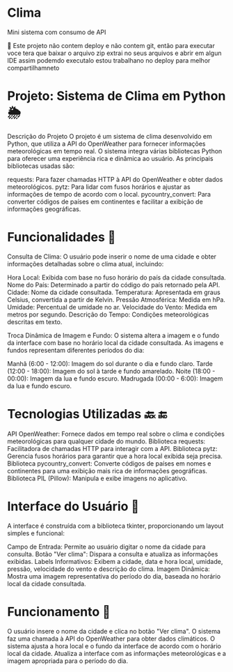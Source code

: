 # Clima
Mini sistema com consumo de API

📂 Este projeto não contem deploy e não contem git, então para executar voce tera que baixar o arquivo zip extrai no seus arquivos e abrir em algun IDE assim podemdo executalo 
estou trabalhano no deploy para melhor compartilhamneto 

# Projeto: Sistema de Clima em Python 🌦️

Descrição do Projeto
O projeto é um sistema de clima desenvolvido em Python, que utiliza a API do OpenWeather para fornecer informações meteorológicas em tempo real. O sistema integra várias bibliotecas Python para oferecer uma experiência rica e dinâmica ao usuário. As principais bibliotecas usadas são:

requests: Para fazer chamadas HTTP à API do OpenWeather e obter dados meteorológicos.
pytz: Para lidar com fusos horários e ajustar as informações de tempo de acordo com o local.
pycountry_convert: Para converter códigos de países em continentes e facilitar a exibição de informações geográficas.

# Funcionalidades 📌
 
 Consulta de Clima: O usuário pode inserir o nome de uma cidade e obter informações detalhadas sobre o clima atual, incluindo:

Hora Local: Exibida com base no fuso horário do país da cidade consultada.
Nome do País: Determinado a partir do código do país retornado pela API.
Cidade: Nome da cidade consultada.
Temperatura: Apresentada em graus Celsius, convertida a partir de Kelvin.
Pressão Atmosférica: Medida em hPa.
Umidade: Percentual de umidade no ar.
Velocidade do Vento: Medida em metros por segundo.
Descrição do Tempo: Condições meteorológicas descritas em texto.

 Troca Dinâmica de Imagem e Fundo: O sistema altera a imagem e o fundo da interface com base no horário local da cidade consultada. As imagens e fundos representam diferentes períodos do dia:

Manhã (6:00 - 12:00): Imagem do sol durante o dia e fundo claro.
Tarde (12:00 - 18:00): Imagem do sol à tarde e fundo amarelado.
Noite (18:00 - 00:00): Imagem da lua e fundo escuro.
Madrugada (00:00 - 6:00): Imagem da lua e fundo escuro.

# Tecnologias Utilizadas 🔙 🔚

API OpenWeather: Fornece dados em tempo real sobre o clima e condições meteorológicas para qualquer cidade do mundo.
Biblioteca requests: Facilitadora de chamadas HTTP para interagir com a API.
Biblioteca pytz: Gerencia fusos horários para garantir que a hora local exibida seja precisa.
Biblioteca pycountry_convert: Converte códigos de países em nomes e continentes para uma exibição mais rica de informações geográficas.
Biblioteca PIL (Pillow): Manipula e exibe imagens no aplicativo.

# Interface do Usuário 📱 

A interface é construída com a biblioteca tkinter, proporcionando um layout simples e funcional:

Campo de Entrada: Permite ao usuário digitar o nome da cidade para consulta.
Botão "Ver clima": Dispara a consulta e atualiza as informações exibidas.
Labels Informativos: Exibem a cidade, data e hora local, umidade, pressão, velocidade do vento e descrição do clima.
Imagem Dinâmica: Mostra uma imagem representativa do período do dia, baseada no horário local da cidade consultada.

# Funcionamento 🔧

O usuário insere o nome da cidade e clica no botão "Ver clima".
O sistema faz uma chamada à API do OpenWeather para obter dados climáticos.
O sistema ajusta a hora local e o fundo da interface de acordo com o horário local da cidade.
Atualiza a interface com as informações meteorológicas e a imagem apropriada para o período do dia.
